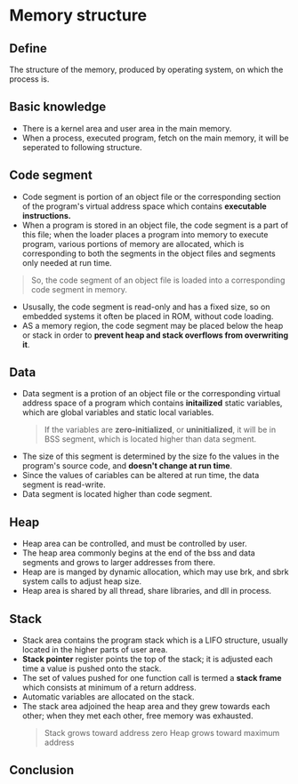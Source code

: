 # Memory structure

## Define
The structure of the memory, produced by operating system, on which the process is.

## Basic knowledge
- There is a kernel area and user area in the main memory.
- When a process, executed program, fetch on the main memory, it will be seperated to following structure.

## Code segment
- Code segment is portion of an object file or the corresponding section of the program's virtual address space which contains **executable instructions.**
- When a program is stored in an object file, the code segment is a part of this file; when the loader places a program into memory to execute program, various portions of memory are allocated, which is corresponding to both the segments in the object files and segments only needed at run time.
> So, the code segment of an object file is loaded into a corresponding code segment in memory.
- Ususally, the code segment is read-only and has a fixed size, so on embedded systems it often be placed in ROM, without code loading.
- AS a memory region, the code segment may be placed below the heap or stack in order to **prevent heap and stack overflows from overwriting it**.

## Data
- Data segment is a protion of an object file or the corresponding virtual address space of a program which contains **initailized** static variables, which are global variables and static local variables.
    > If the variables are **zero-initialized**, or **uninitialized**, it will be in BSS segment, which is located higher than data segment.
- The size of this segment is determined by the size fo the values in the program's source code, and **doesn't change at run time**.
- Since the values of cariables can be altered at run time, the data segment is read-write.
- Data segment is located higher than code segment.

## Heap
- Heap area can be controlled, and must be controlled by user.
- The heap area commonly begins at the end of the bss and data segments and grows to larger addresses from there.
- Heap are is manged by dynamic allocation, which may use brk, and sbrk system calls to adjust heap size.
- Heap area is shared by all thread, share libraries, and dll in process.

## Stack
- Stack area contains the program stack which is a LIFO structure, usually located in the higher parts of user area.
- **Stack pointer** register points the top of the stack; it is adjusted each time a value is pushed onto the stack.
- The set of values pushed for one function call is termed a **stack frame** which consists at minimum of a return address.
- Automatic variables are allocated on the stack.
- The stack area adjoined the heap area and they grew towards each other; when they met each other, free memory was exhausted.
    > Stack grows toward address zero
    > Heap grows toward maximum address

## Conclusion